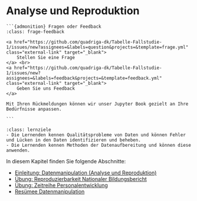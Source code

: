 # Analyse und Reproduktion

````{margin}
```{admonition} Fragen oder Feedback 
:class: frage-feedback

<a href="https://github.com/quadriga-dk/Tabelle-Fallstudie-1/issues/new?assignees=&labels=question&projects=&template=frage.yml" class="external-link" target="_blank">
    Stellen Sie eine Frage
</a> <br>
<a href="https://github.com/quadriga-dk/Tabelle-Fallstudie-1/issues/new?assignees=&labels=feedback&projects=&template=feedback.yml" class="external-link" target="_blank">
    Geben Sie uns Feedback
</a>

Mit Ihren Rückmeldungen können wir unser Jupyter Book gezielt an Ihre Bedürfnisse anpassen.

```
````

```{admonition} Verifizierung und Aufbereitung
:class: lernziele 
- Die Lernenden kennen Qualitätsprobleme von Daten und können Fehler und Lücken in den Daten identifizieren und beheben.
- Die Lernenden kennen Methoden der Datenaufbereitung und können diese anwenden.
```  

In diesem Kapitel finden Sie folgende Abschnitte: 

- [Einleitung: Datenmanipulation (Analyse und Reproduktion)](/Markdown/23_Einleitung_DatenmanipulationII.md)
- [Übung: Reproduzierbarkeit Nationaler Bildungsbericht](/Markdown/22_Übung_Reproduzierbarkeit.md)
- [Übung: Zeitreihe Personalentwicklung](/Markdown/23_Übung_Zeitreihe.md)
- [Resümee Datenmanipulation](/Markdown/27_Reflexion_DatenmanipulationII.md)
